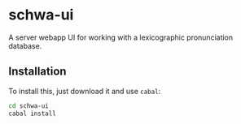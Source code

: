 
# schwa-ui

A server webapp UI for working with a lexicographic pronunciation database.

## Installation

To install this, just download it and use `cabal`:

```bash
cd schwa-ui
cabal install
```


